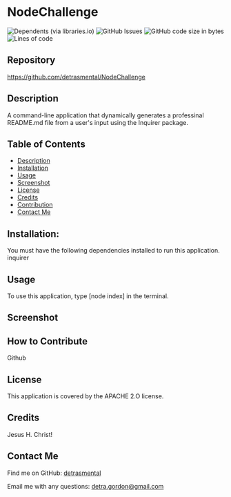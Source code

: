 
  
# NodeChallenge
![Dependents (via libraries.io)](https://img.shields.io/librariesio/dependents/npm/inquirer)
![GitHub Issues](https://img.shields.io/github/issues-raw/detrasmental/NodeChallenge)
![GitHub code size in bytes](https://img.shields.io/github/languages/code-size/detrasmental/NodeChallenge)
![Lines of code](https://img.shields.io/tokei/lines/github/detrasmental/NodeChallenge)


## Repository
https://github.com/detrasmental/NodeChallenge

## Description
A command-line application that dynamically generates a professinal README.md file from a user's input using the Inquirer package.
## Table of Contents
- [Description](#Description)
- [Installation](#Installation)
- [Usage](#Usage)
- [Screenshot](#Screenshot)
- [License](#License)
- [Credits](#Credits)
- [Contribution](#contribution)
- [Contact Me](#Questions)

## Installation:
You must have the following dependencies installed to run this application.<br>
inquirer

## Usage
To use this application, type [node index] in the terminal.

## Screenshot


## How to Contribute
Github

## License

This application is covered by the APACHE 2.O license. 

## Credits
Jesus H. Christ!

## Contact Me
Find me on GitHub: [detrasmental](https://github.com/detrasmental)

Email me with any questions: detra.gordon@gmail.com

